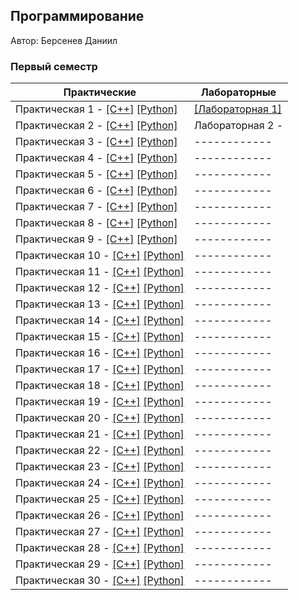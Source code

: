 ## Программирование

Автор: Берсенев Даниил

### Первый семестр
| Практические | Лабораторные |
| ------------ | ------------ |
| Практическая 1 - [[C++]](./Practice/01/C++/) [[Python]](./Practice/01/python/) | [[Лабораторная 1]](./Lab/Lab1/) |
| Практическая 2 - [[C++]](./Practice/02/C++/) [[Python]](./Practice/02/Python/) | Лабораторная 2 - [](./Lab/Lab2/)|
| Практическая 3 - [[C++]](./Practice/03/C++/) [[Python]](./Practice/03/Python/) |------------ |
| Практическая 4 - [[C++]](./Practice/04/C++/) [[Python]](./Practice/04/Python/) |------------ |
| Практическая 5 - [[C++]](./Practice/05/C++/) [[Python]](./Practice/05/Python/) |------------ |
| Практическая 6 - [[C++]](./Practice/06/C++/) [[Python]](./Practice/06/Python/) |------------ |
| Практическая 7 - [[C++]](./Practice/07/C++/) [[Python]](./Practice/07/Python/) |------------ |
| Практическая 8 - [[C++]](./Practice/08/C++/) [[Python]](./Practice/08/Python/) |------------ |
| Практическая 9 - [[C++]](./Practice/09/C++/) [[Python]](./Practice/09/Python/) |------------ |
| Практическая 10 - [[C++]](./Practice/10/C++/) [[Python]](./Practice/11/Python/) |------------ |
| Практическая 11 - [[C++]](./Practice/11/C++/) [[Python]](./Practice/11/Python/) |------------ |
| Практическая 12 - [[C++]](./Practice/12/C++/) [[Python]](./Practice/12/Python/) |------------ |
| Практическая 13 - [[C++]](./Practice/13/C++/) [[Python]](./Practice/13/Python/) |------------ |
| Практическая 14 - [[C++]](./Practice/14/C++/) [[Python]](./Practice/14/Python/) |------------ |
| Практическая 15 - [[C++]](./Practice/15/C++/) [[Python]](./Practice/15/Python/) |------------ |
| Практическая 16 - [[C++]](./Practice/16/C++/) [[Python]](./Practice/16/python/) |------------ |
| Практическая 17 - [[C++]](./Practice/17/C++/) [[Python]](./Practice/17/Python/) |------------ |
| Практическая 18 - [[C++]](./Practice/18/C++/) [[Python]](./Practice/18/Python/) |------------ |
| Практическая 19 - [[C++]](./Practice/19/C++/) [[Python]](./Practice/19/Python/) |------------ |
| Практическая 20 - [[C++]](./Practice/20/C++/) [[Python]](./Practice/20/python/) |------------ |
| Практическая 21 - [[C++]](./Practice/21/C++/) [[Python]](./Practice/21/python/) |------------ |
| Практическая 22 - [[C++]](./Practice/22/C++/) [[Python]](./Practice/22/Python/) |------------ |
| Практическая 23 - [[C++]](./Practice/22/C++/) [[Python]](./Practice/22/Python/) |------------ |
| Практическая 24 - [[C++]](./Practice/22/C++/) [[Python]](./Practice/22/Python/) |------------ |
| Практическая 25 - [[C++]](./Practice/22/C++/) [[Python]](./Practice/22/Python/) |------------ |
| Практическая 26 - [[C++]](./Practice/22/C++/) [[Python]](./Practice/22/Python/) |------------ |
| Практическая 27 - [[C++]](./Practice/22/C++/) [[Python]](./Practice/22/Python/) |------------ |
| Практическая 28 - [[C++]](./Practice/22/C++/) [[Python]](./Practice/22/Python/) |------------ |
| Практическая 29 - [[C++]](./Practice/22/C++/) [[Python]](./Practice/22/Python/) |------------ |
| Практическая 30 - [[C++]](./Practice/22/C++/) [[Python]](./Practice/22/Python/) |------------ |
